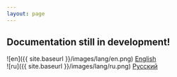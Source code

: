 ```yaml
---
layout: page
---
```

## Documentation still in development!

![en]({{ site.baseurl }}/images/lang/en.png) [English][1]<br>
![ru]({{ site.baseurl }}/images/lang/ru.png) [Русский][2]


[1]: {{site.baseurl}}/en
[2]: {{site.baseurl}}/ru